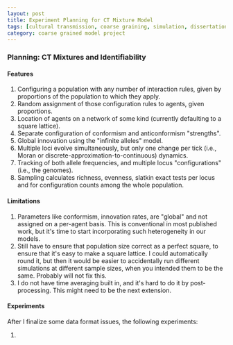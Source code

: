 ```yaml
---
layout: post
title: Experiment Planning for CT Mixture Model
tags: [cultural transmission, coarse graining, simulation, dissertation, experiments, experiment-ctmixture]
category: coarse grained model project
---
```


### Planning:  CT Mixtures and Identifiability ###

#### Features ####

1.  Configuring a population with any number of interaction rules, given by proportions of the population to which they apply.  
2.  Random assignment of those configuration rules to agents, given proportions.
3.  Location of agents on a network of some kind (currently defaulting to a square lattice).
4.  Separate configuration of conformism and anticonformism "strengths". 
5.  Global innovation using the "infinite alleles" model.
6.  Multiple loci evolve simultaneously, but only one change per tick (i.e., Moran or discrete-approximation-to-continuous) dynamics.
7.  Tracking of both allele frequencies, and multiple locus "configurations" (i.e., the genomes). 
8.  Sampling calculates richness, evenness, slatkin exact tests per locus and for configuration counts among the whole population.  

#### Limitations ####

1.  Parameters like conformism, innovation rates, are "global" and not assigned on a per-agent basis.  This is conventional in most published work, but it's time to start incorporating such heterogeneity in our models.  
2.  Still have to ensure that population size correct as a perfect square, to ensure that it's easy to make a square lattice.  I could automatically round it, but then it would be easier to accidentally run different simulations at different sample sizes, when you intended them to be the same.  Probably will not fix this.  
3.  I do not have time averaging built in, and it's hard to do it by post-processing.  This might need to be the next extension.  

#### Experiments ####

After I finalize some data format issues, the following experiments:

1.  